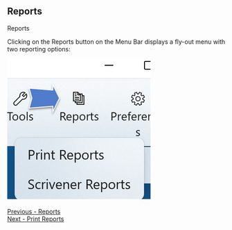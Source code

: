 ## Reports ##
Reports

Clicking on the Reports button on the Menu Bar displays a fly-out menu with two reporting options:

![](Print-Reports-Button-and-Menu-1.png)
 <br/> <br/>
[Previous - Reports](Reports.md) <br/>
[Next - Print Reports](Print_Reports.md) <br/>

